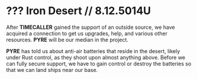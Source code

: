 # ??? ‏Iron Desert // 8.12.5014U

After **TIMECALLER** gained the support of an outside source, we have acquired a connection to get us upgrades, help, and various other resources. **PYRE** will be our median in the project.

**PYRE** has told us about anti-air batteries that reside in the desert, likely under Rust control, as they shoot upon almost anything above. Before we can fully secure support, we have to gain control or destroy the batteries so that we can land ships near our base.